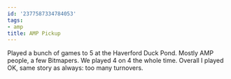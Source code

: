 ```yaml
---
id: '2377587334784053'
tags:
- amp
title: AMP Pickup
---
```


Played a bunch of games to 5 at the Haverford Duck Pond. Mostly AMP people, a few Bitmapers. We played 4 on 4 the whole time. Overall I played OK, same story as always: too many turnovers. 
